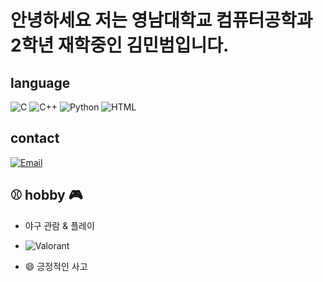 # 안녕하세요 저는 영남대학교 컴퓨터공학과 2학년 재학중인 김민범입니다.

## language

![C](https://img.shields.io/badge/C-00599C?style=flat-square&logo=c&logoColor=white)
![C++](https://img.shields.io/badge/C++-00599C?style=flat-square&logo=cplusplus&logoColor=white)
![Python](https://img.shields.io/badge/Python-3776AB?style=flat-square&logo=python&logoColor=white)
![HTML](https://img.shields.io/badge/HTML5-E34F26?style=flat-square&logo=html5&logoColor=white)

## contact
[![Email](https://img.shields.io/badge/contact-7557191@naver.com-blue?style=flat-square&logo=gmail&logoColor=white)](mailto:7557191@naver.com)

## ⚾️ hobby 🎮

- 야구 관람 & 플레이
- ![Valorant](https://img.shields.io/badge/Valorant-FA4454?style=flat-square&logo=valorant&logoColor=white)
  

- 😄 긍정적인 사고
